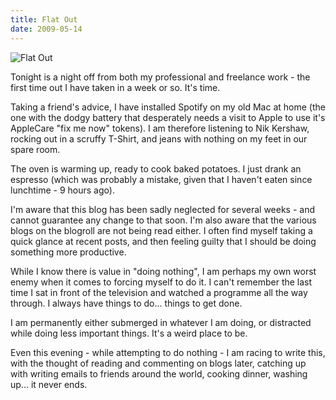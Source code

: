 ```yaml
---
title: Flat Out
date: 2009-05-14
---
```


![Flat Out](https://source.unsplash.com/_nRpqIBM40Q/1600x900)

Tonight is a night off from both my professional and freelance work - the first time out I have taken in a week or so. It's time.

Taking a friend's advice, I have installed Spotify on my old Mac at home (the one with the dodgy battery that desperately needs a visit to Apple to use it's AppleCare "fix me now" tokens). I am therefore listening to Nik Kershaw, rocking out in a scruffy T-Shirt, and jeans with nothing on my feet in our spare room.

The oven is warming up, ready to cook baked potatoes. I just drank an espresso (which was probably a mistake, given that I haven't eaten since lunchtime - 9 hours ago).

I'm aware that this blog has been sadly neglected for several weeks - and cannot guarantee any change to that soon. I'm also aware that the various blogs on the blogroll are not being read either. I often find myself taking a quick glance at recent posts, and then feeling guilty that I should be doing something more productive.

While I know there is value in "doing nothing", I am perhaps my own worst enemy when it comes to forcing myself to do it. I can't remember the last time I sat in front of the television and watched a programme all the way through. I always have things to do... things to get done.

I am permanently either submerged in whatever I am doing, or distracted while doing less important things. It's a weird place to be.

Even this evening - while attempting to do nothing - I am racing to write this, with the thought of reading and commenting on blogs later, catching up with writing emails to friends around the world, cooking dinner, washing up... it never ends.